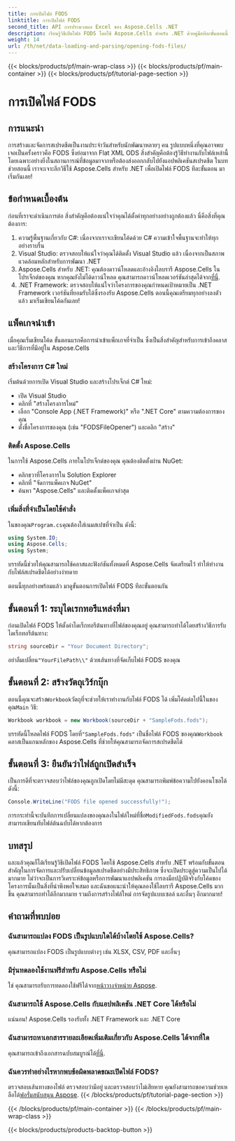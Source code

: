 ```yaml
---
title: การเปิดไฟล์ FODS
linktitle: การเปิดไฟล์ FODS
second_title: API การประมวลผล Excel ของ Aspose.Cells .NET
description: เรียนรู้วิธีเปิดไฟล์ FODS โดยใช้ Aspose.Cells สำหรับ .NET ด้วยคู่มือทีละขั้นตอนนี้ เหมาะสำหรับนักพัฒนาที่ต้องการจัดการข้อมูลสเปรดชีตอย่างราบรื่น
weight: 14
url: /th/net/data-loading-and-parsing/opening-fods-files/
---
```


{{< blocks/products/pf/main-wrap-class >}}
{{< blocks/products/pf/main-container >}}
{{< blocks/products/pf/tutorial-page-section >}}

# การเปิดไฟล์ FODS

## การแนะนำ
การสร้างและจัดการสเปรดชีตเป็นงานประจำวันสำหรับนักพัฒนาหลายๆ คน รูปแบบหนึ่งที่คุณอาจพบเจอเป็นครั้งคราวคือ FODS ซึ่งย่อมาจาก Flat XML ODS สิ่งสำคัญคือต้องรู้วิธีทำงานกับไฟล์เหล่านี้ โดยเฉพาะอย่างยิ่งในสถานการณ์ที่ข้อมูลมาจากหรือต้องส่งออกกลับไปยังแอปพลิเคชันสเปรดชีต ในบทช่วยสอนนี้ เราจะเจาะลึกวิธีใช้ Aspose.Cells สำหรับ .NET เพื่อเปิดไฟล์ FODS ทีละขั้นตอน มาเริ่มกันเลย!
## ข้อกำหนดเบื้องต้น
ก่อนที่เราจะดำเนินการต่อ สิ่งสำคัญคือต้องแน่ใจว่าคุณได้ตั้งค่าทุกอย่างอย่างถูกต้องแล้ว นี่คือสิ่งที่คุณต้องการ:
1. ความรู้พื้นฐานเกี่ยวกับ C#: เนื่องจากเราจะเขียนโค้ดด้วย C# ความเข้าใจพื้นฐานจะทำให้ทุกอย่างราบรื่น
2. Visual Studio: ตรวจสอบให้แน่ใจว่าคุณได้ติดตั้ง Visual Studio แล้ว เนื่องจากเป็นสภาพแวดล้อมหลักสำหรับการพัฒนา .NET
3.  Aspose.Cells สำหรับ .NET: คุณต้องดาวน์โหลดและอ้างอิงไลบรารี Aspose.Cells ในโปรเจ็กต์ของคุณ หากคุณยังไม่ได้ดาวน์โหลด คุณสามารถดาวน์โหลดเวอร์ชันล่าสุดได้จาก[ที่นี่](https://releases.aspose.com/cells/net/).
4. .NET Framework: ตรวจสอบให้แน่ใจว่าโครงการของคุณกำหนดเป้าหมายเป็น .NET Framework เวอร์ชันที่ยอมรับได้ซึ่งรองรับ Aspose.Cells
ตอนนี้คุณเตรียมทุกอย่างลงตัวแล้ว มาเริ่มเขียนโค้ดกันเลย!
## แพ็คเกจนำเข้า
เมื่อคุณเริ่มเขียนโค้ด ขั้นตอนแรกคือการนำเข้าแพ็กเกจที่จำเป็น ซึ่งเป็นสิ่งสำคัญสำหรับการเข้าถึงคลาสและวิธีการที่มีอยู่ใน Aspose.Cells
### สร้างโครงการ C# ใหม่
เริ่มต้นด้วยการเปิด Visual Studio และสร้างโปรเจ็กต์ C# ใหม่:
- เปิด Visual Studio
- คลิกที่ "สร้างโครงการใหม่"
- เลือก "Console App (.NET Framework)" หรือ ".NET Core" ตามความต้องการของคุณ
- ตั้งชื่อโครงการของคุณ (เช่น "FODSFileOpener") และคลิก "สร้าง"
### ติดตั้ง Aspose.Cells
ในการใช้ Aspose.Cells ภายในโปรเจ็กต์ของคุณ คุณต้องติดตั้งผ่าน NuGet:
- คลิกขวาที่โครงการใน Solution Explorer
- คลิกที่ "จัดการแพ็คเกจ NuGet"
- ค้นหา "Aspose.Cells" และติดตั้งแพ็คเกจล่าสุด
### เพิ่มสิ่งที่จำเป็นโดยใช้คำสั่ง
 ในของคุณ`Program.cs`คุณต้องใส่เนมสเปซที่จำเป็น ดังนี้:
```csharp
using System.IO;
using Aspose.Cells;
using System;
```
บรรทัดนี้ช่วยให้คุณสามารถใช้คลาสและฟังก์ชันทั้งหมดที่ Aspose.Cells จัดเตรียมไว้ ทำให้ทำงานกับไฟล์สเปรดชีตได้อย่างง่ายดาย

ตอนนี้ทุกอย่างพร้อมแล้ว มาดูขั้นตอนการเปิดไฟล์ FODS ทีละขั้นตอนกัน
## ขั้นตอนที่ 1: ระบุไดเรกทอรีแหล่งที่มา
ก่อนเปิดไฟล์ FODS ให้ตั้งค่าไดเร็กทอรีต้นทางที่ไฟล์ของคุณอยู่ คุณสามารถทำได้โดยสร้างวิธีการรับไดเร็กทอรีต้นทาง:
```csharp
string sourceDir = "Your Document Directory";
```
 อย่าลืมเปลี่ยน`"YourFilePath\\"` ด้วยเส้นทางที่จัดเก็บไฟล์ FODS ของคุณ
## ขั้นตอนที่ 2: สร้างวัตถุเวิร์กบุ๊ก
 ตอนนี้คุณจะสร้าง`Workbook`วัตถุที่จะช่วยให้เราทำงานกับไฟล์ FODS ได้ เพิ่มโค้ดต่อไปนี้ในของคุณ`Main` วิธี:
```csharp
Workbook workbook = new Workbook(sourceDir + "SampleFods.fods");
```
 บรรทัดนี้โหลดไฟล์ FODS โดยที่`"SampleFods.fods"` เป็นชื่อไฟล์ FODS ของคุณ`Workbook` คลาสเป็นแกนหลักของ Aspose.Cells ที่ช่วยให้คุณสามารถจัดการสเปรดชีตได้
## ขั้นตอนที่ 3: ยืนยันว่าไฟล์ถูกเปิดสำเร็จ
เป็นการดีที่จะตรวจสอบว่าไฟล์ของคุณถูกเปิดโดยไม่มีสะดุด คุณสามารถพิมพ์ข้อความไปยังคอนโซลได้ดังนี้:
```csharp
Console.WriteLine("FODS file opened successfully!");
```

 การกระทำนี้จะบันทึกการเปลี่ยนแปลงของคุณลงในไฟล์ใหม่ที่ชื่อ`ModifiedFods.fods`คุณยังสามารถเขียนทับไฟล์ต้นฉบับได้หากต้องการ
## บทสรุป
และแล้วคุณก็ได้เรียนรู้วิธีเปิดไฟล์ FODS โดยใช้ Aspose.Cells สำหรับ .NET พร้อมกับขั้นตอนสำคัญในการจัดการและปรับเปลี่ยนข้อมูลสเปรดชีตอย่างมีประสิทธิภาพ ซึ่งจะเปิดประตูสู่ความเป็นไปได้มากมาย ไม่ว่าจะเป็นการวิเคราะห์ข้อมูลหรือการพัฒนาแอปพลิเคชัน
การลงมือปฏิบัติจริงกับโค้ดของโครงการนั้นเป็นสิ่งที่น่าพึงพอใจเสมอ และฉันขอแนะนำให้คุณลองใช้ไลบรารี Aspose.Cells มากขึ้น คุณสามารถทำได้อีกมากมาย รวมถึงการสร้างไฟล์ใหม่ การจัดรูปแบบเซลล์ และอื่นๆ อีกมากมาย!
## คำถามที่พบบ่อย
### ฉันสามารถแปลง FODS เป็นรูปแบบใดได้บ้างโดยใช้ Aspose.Cells?
คุณสามารถแปลง FODS เป็นรูปแบบต่างๆ เช่น XLSX, CSV, PDF และอื่นๆ
### มีรุ่นทดลองใช้งานฟรีสำหรับ Aspose.Cells หรือไม่
 ใช่ คุณสามารถรับการทดลองใช้ฟรีได้จาก[หน้าวางจำหน่าย Aspose](https://releases.aspose.com/).
### ฉันสามารถใช้ Aspose.Cells กับแอปพลิเคชัน .NET Core ได้หรือไม่
แน่นอน! Aspose.Cells รองรับทั้ง .NET Framework และ .NET Core
### ฉันสามารถหาเอกสารรายละเอียดเพิ่มเติมเกี่ยวกับ Aspose.Cells ได้จากที่ใด
 คุณสามารถเข้าถึงเอกสารฉบับสมบูรณ์ได้[ที่นี่](https://reference.aspose.com/cells/net/).
### ฉันควรทำอย่างไรหากพบข้อผิดพลาดขณะเปิดไฟล์ FODS?
 ตรวจสอบเส้นทางของไฟล์ ตรวจสอบว่ามีอยู่ และตรวจสอบว่าไม่เสียหาย คุณยังสามารถขอความช่วยเหลือได้[ฟอรั่มสนับสนุน Aspose](https://forum.aspose.com/c/cells/9).
{{< /blocks/products/pf/tutorial-page-section >}}

{{< /blocks/products/pf/main-container >}}
{{< /blocks/products/pf/main-wrap-class >}}

{{< blocks/products/products-backtop-button >}}
